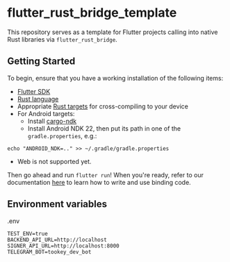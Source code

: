 # flutter_rust_bridge_template

This repository serves as a template for Flutter projects calling into native Rust
libraries via `flutter_rust_bridge`.

## Getting Started

To begin, ensure that you have a working installation of the following items:

-   [Flutter SDK](https://docs.flutter.dev/get-started/install)
-   [Rust language](https://rustup.rs/)
-   Appropriate [Rust targets](https://rust-lang.github.io/rustup/cross-compilation.html) for cross-compiling to your device
-   For Android targets:
    -   Install [cargo-ndk](https://github.com/bbqsrc/cargo-ndk#installing)
    -   Install Android NDK 22, then put its path in one of the `gradle.properties`, e.g.:

```
echo "ANDROID_NDK=.." >> ~/.gradle/gradle.properties
```

-   Web is not supported yet.

Then go ahead and run `flutter run`! When you're ready, refer to our documentation
[here](https://fzyzcjy.github.io/flutter_rust_bridge/index.html)
to learn how to write and use binding code.

## Environment variables

.env

```
TEST_ENV=true
BACKEND_API_URL=http://localhost
SIGNER_API_URL=http://localhost:8000
TELEGRAM_BOT=tookey_dev_bot
```
